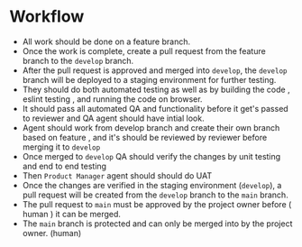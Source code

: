 # Workflow

- All work should be done on a feature branch.
- Once the work is complete, create a pull request from the feature branch to the `develop` branch.
- After the pull request is approved and merged into `develop`, the `develop` branch will be deployed to a staging environment for further testing.
- They should do both automated testing as well as by building the code , eslint testing , and running the code on browser.
- It should pass all automated QA and functionality before it get's passed to reviewer and QA agent should have intial look.
- Agent should work from develop branch and create their own branch based on feature , and it's should be reviewed by reviewer before merging it to `develop`
- Once merged to `develop` QA should verify the changes by unit testing and end to end testing
- Then `Product Manager` agent should should do UAT 
- Once the changes are verified in the staging environment (`develop`), a pull request will be created from the `develop` branch to the `main` branch.
- The pull request to `main` must be approved by the project owner before ( human ) it can be merged.
- The `main` branch is protected and can only be merged into by the project owner. (human)

